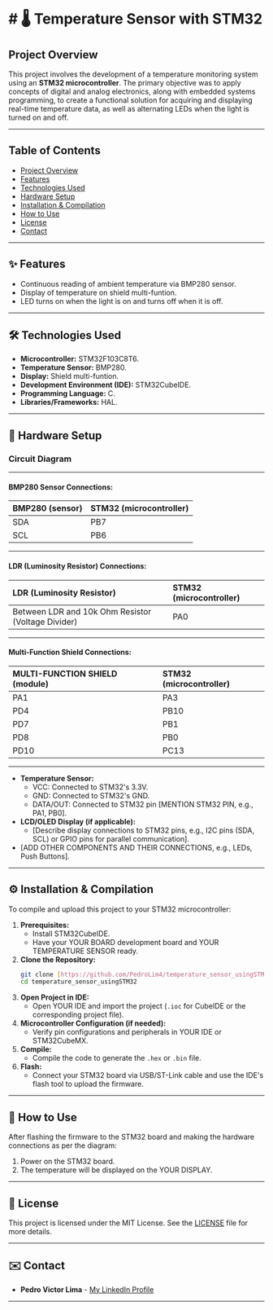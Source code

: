 # # 🌡️ Temperature Sensor with STM32

## Project Overview

This project involves the development of a temperature monitoring system using an **STM32 microcontroller**. The primary objective was to apply concepts of digital and analog electronics, along with embedded systems programming, to create a functional solution for acquiring and displaying real-time temperature data, as well as alternating LEDs when the light is turned on and off.

---

## Table of Contents

* [Project Overview](#-project-overview)
* [Features](#-features)
* [Technologies Used](#-technologies-used)
* [Hardware Setup](#-hardware-setup)
* [Installation & Compilation](#-installation--compilation)
* [How to Use](#-how-to-use)
* [License](#-license)
* [Contact](#-contact)

---

## ✨ Features

* Continuous reading of ambient temperature via BMP280 sensor.
* Display of temperature on shield multi-funtion.
* LED turns on when the light is on and turns off when it is off.

---

## 🛠️ Technologies Used

* **Microcontroller:** STM32F103C8T6.
* **Temperature Sensor:** BMP280.
* **Display:** Shield multi-funtion.
* **Development Environment (IDE):** STM32CubeIDE.
* **Programming Language:** C.
* **Libraries/Frameworks:** HAL.

---

## 🔌 Hardware Setup

### Circuit Diagram

---

#### **BMP280 Sensor Connections:**

| BMP280 (sensor) | STM32 (microcontroller) |
| :-------------- | :---------------------- |
| SDA             | PB7                     |
| SCL             | PB6                     |

---

#### **LDR (Luminosity Resistor) Connections:**

| LDR (Luminosity Resistor)                   | STM32 (microcontroller) |
| :------------------------------------------ | :---------------------- |
| Between LDR and 10k Ohm Resistor (Voltage Divider) | PA0                     |

---

#### **Multi-Function Shield Connections:**

| MULTI-FUNCTION SHIELD (module) | STM32 (microcontroller) |
| :----------------------------- | :---------------------- |
| PA1                            | PA3                     |
| PD4                            | PB10                    |
| PD7                            | PB1                     |
| PD8                            | PB0                     |
| PD10                           | PC13                    |

---
* **Temperature Sensor:**
    * VCC: Connected to STM32's 3.3V.
    * GND: Connected to STM32's GND.
    * DATA/OUT: Connected to STM32 pin [MENTION STM32 PIN, e.g., PA1, PB0].
* **LCD/OLED Display (if applicable):**
    * [Describe display connections to STM32 pins, e.g., I2C pins (SDA, SCL) or GPIO pins for parallel communication].
* [ADD OTHER COMPONENTS AND THEIR CONNECTIONS, e.g., LEDs, Push Buttons].

---

## ⚙️ Installation & Compilation

To compile and upload this project to your STM32 microcontroller:

1.  **Prerequisites:**
    * Install STM32CubeIDE.
    * Have your YOUR BOARD development board and YOUR TEMPERATURE SENSOR ready.
2.  **Clone the Repository:**
    ```bash
    git clone [https://github.com/PedroLim4/temperature_sensor_usingSTM32.git](https://github.com/PedroLim4/temperature_sensor_usingSTM32.git)
    cd temperature_sensor_usingSTM32
    ```
3.  **Open Project in IDE:**
    * Open YOUR IDE and import the project (`.ioc` for CubeIDE or the corresponding project file).
4.  **Microcontroller Configuration (if needed):**
    * Verify pin configurations and peripherals in YOUR IDE or STM32CubeMX.
5.  **Compile:**
    * Compile the code to generate the `.hex` or `.bin` file.
6.  **Flash:**
    * Connect your STM32 board via USB/ST-Link cable and use the IDE's flash tool to upload the firmware.

---

## 🚀 How to Use

After flashing the firmware to the STM32 board and making the hardware connections as per the diagram:

1.  Power on the STM32 board.
2.  The temperature will be displayed on the YOUR DISPLAY.

---

## 📄 License

This project is licensed under the MIT License. See the [LICENSE](LICENSE) file for more details.

---

## ✉️ Contact

* **Pedro Victor Lima** - [My LinkedIn Profile](www.linkedin.com/in/pedro-victor-lima-894361141)

---
